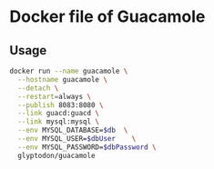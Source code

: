 # Docker file of Guacamole

## Usage

```bash
docker run --name guacamole \
  --hostname guacamole \
  --detach \
  --restart=always \
  --publish 8083:8080 \
  --link guacd:guacd \
  --link mysql:mysql \
  --env MYSQL_DATABASE=$db  \
  --env MYSQL_USER=$dbUser    \
  --env MYSQL_PASSWORD=$dbPassword \
  glyptodon/guacamole
```
